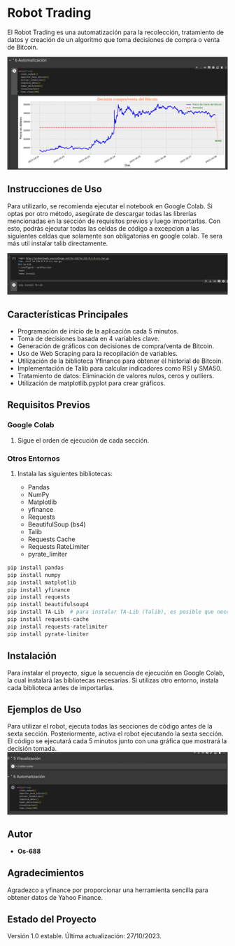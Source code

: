 # Robot Trading

El Robot Trading es una automatización para la recolección, tratamiento de datos y creación de un algoritmo que toma decisiones de compra o venta de Bitcoin.

![Grafica de decision](images/ejecucion%20de%20la%20aplicacion.PNG)

## Instrucciones de Uso

Para utilizarlo, se recomienda ejecutar el notebook en Google Colab. Si optas por otro método, asegúrate de descargar todas las librerías mencionadas en la sección de requisitos previos y luego importarlas. Con esto, podrás ejecutar todas las celdas de código a excepcion a las siguientes celdas que solamente son obligatorias en google colab. Te sera más util instalar talib directamente.

![celda con 5 lineas que comienzan con signos de interrogacion y pip install talib posterior](images/Si%20no%20usas%20google%20colab.PNG)


## Características Principales

- Programación de inicio de la aplicación cada 5 minutos.
- Toma de decisiones basada en 4 variables clave.
- Generación de gráficos con decisiones de compra/venta de Bitcoin.
- Uso de Web Scraping para la recopilación de variables.
- Utilización de la biblioteca Yfinance para obtener el historial de Bitcoin.
- Implementación de Talib para calcular indicadores como RSI y SMA50.
- Tratamiento de datos: Eliminación de valores nulos, ceros y outliers.
- Utilización de matplotlib.pyplot para crear gráficos.

## Requisitos Previos

### Google Colab
1. Sigue el orden de ejecución de cada sección.

### Otros Entornos
1. Instala las siguientes bibliotecas:
   
    - Pandas
    - NumPy
    - Matplotlib
    - yfinance
    - Requests
    - BeautifulSoup (bs4)
    - Talib
    - Requests Cache
    - Requests RateLimiter
    - pyrate_limiter


```python
pip install pandas
pip install numpy
pip install matplotlib
pip install yfinance
pip install requests
pip install beautifulsoup4
pip install TA-Lib  # para instalar TA-Lib (Talib), es posible que necesites pasos adicionales dependiendo del sistema operativo
pip install requests-cache
pip install requests-ratelimiter
pip install pyrate-limiter
```

## Instalación

Para instalar el proyecto, sigue la secuencia de ejecución en Google Colab, la cual instalará las bibliotecas necesarias. Si utilizas otro entorno, instala cada biblioteca antes de importarlas.

## Ejemplos de Uso

Para utilizar el robot, ejecuta todas las secciones de código antes de la sexta sección. Posteriormente, activa el robot ejecutando la sexta sección. El código se ejecutará cada 5 minutos junto con una gráfica que mostrará la decisión tomada.
![Ejemplo visual del texto de arriba](images/ejemplo%20de%20uso.PNG)

## Autor

- **Os-688**

## Agradecimientos

Agradezco a yfinance por proporcionar una herramienta sencilla para obtener datos de Yahoo Finance.

## Estado del Proyecto

Versión 1.0 estable. Última actualización: 27/10/2023.




